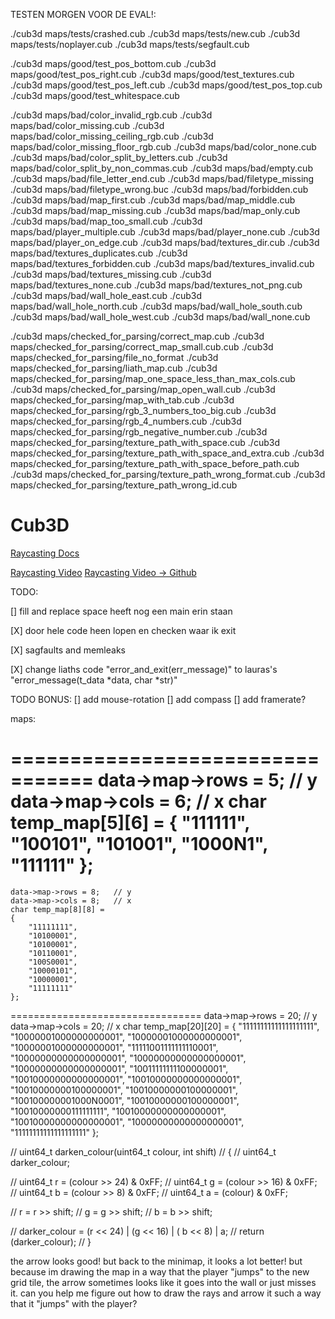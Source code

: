 

TESTEN MORGEN VOOR DE EVAL!:

./cub3d maps/tests/crashed.cub
./cub3d maps/tests/new.cub
./cub3d maps/tests/noplayer.cub
./cub3d maps/tests/segfault.cub

./cub3d maps/good/test_pos_bottom.cub
./cub3d maps/good/test_pos_right.cub
./cub3d maps/good/test_textures.cub
./cub3d maps/good/test_pos_left.cub
./cub3d maps/good/test_pos_top.cub
./cub3d maps/good/test_whitespace.cub

./cub3d maps/bad/color_invalid_rgb.cub
./cub3d maps/bad/color_missing.cub
./cub3d maps/bad/color_missing_ceiling_rgb.cub
./cub3d maps/bad/color_missing_floor_rgb.cub
./cub3d maps/bad/color_none.cub
./cub3d maps/bad/color_split_by_letters.cub
./cub3d maps/bad/color_split_by_non_commas.cub
./cub3d maps/bad/empty.cub
./cub3d maps/bad/file_letter_end.cub
./cub3d maps/bad/filetype_missing
./cub3d maps/bad/filetype_wrong.buc
./cub3d maps/bad/forbidden.cub
./cub3d maps/bad/map_first.cub
./cub3d maps/bad/map_middle.cub
./cub3d maps/bad/map_missing.cub
./cub3d maps/bad/map_only.cub
./cub3d maps/bad/map_too_small.cub
./cub3d maps/bad/player_multiple.cub
./cub3d maps/bad/player_none.cub
./cub3d maps/bad/player_on_edge.cub
./cub3d maps/bad/textures_dir.cub
./cub3d maps/bad/textures_duplicates.cub
./cub3d maps/bad/textures_forbidden.cub
./cub3d maps/bad/textures_invalid.cub
./cub3d maps/bad/textures_missing.cub
./cub3d maps/bad/textures_none.cub
./cub3d maps/bad/textures_not_png.cub
./cub3d maps/bad/wall_hole_east.cub
./cub3d maps/bad/wall_hole_north.cub
./cub3d maps/bad/wall_hole_south.cub
./cub3d maps/bad/wall_hole_west.cub
./cub3d maps/bad/wall_none.cub

./cub3d maps/checked_for_parsing/correct_map.cub
./cub3d maps/checked_for_parsing/correct_map_small.cub.cub
./cub3d maps/checked_for_parsing/file_no_format
./cub3d maps/checked_for_parsing/liath_map.cub
./cub3d maps/checked_for_parsing/map_one_space_less_than_max_cols.cub
./cub3d maps/checked_for_parsing/map_open_wall.cub
./cub3d maps/checked_for_parsing/map_with_tab.cub
./cub3d maps/checked_for_parsing/rgb_3_numbers_too_big.cub
./cub3d maps/checked_for_parsing/rgb_4_numbers.cub
./cub3d maps/checked_for_parsing/rgb_negative_number.cub
./cub3d maps/checked_for_parsing/texture_path_with_space.cub
./cub3d maps/checked_for_parsing/texture_path_with_space_and_extra.cub
./cub3d maps/checked_for_parsing/texture_path_with_space_before_path.cub
./cub3d maps/checked_for_parsing/texture_path_wrong_format.cub
./cub3d maps/checked_for_parsing/texture_path_wrong_id.cub





# Cub3D


[Raycasting Docs](https://lodev.org/cgtutor/raycasting.html)

[Raycasting Video](https://www.youtube.com/watch?v=gYRrGTC7GtA)
[Raycasting Video -> Github](https://github.com/3DSage/OpenGL-Raycaster_v1/blob/master/3DSage_Raycaster_v1.c)


TODO:

[] fill and replace space heeft nog een main erin staan



[X] door hele code heen lopen en checken waar ik exit

[X] sagfaults and memleaks

[X]	change liaths code "error_and_exit(err_message)" to lauras's "error_message(t_data *data, char *str)"

TODO BONUS:
[]	add mouse-rotation
[]  add compass
[]	add framerate?


maps:

 =================================
	data->map->rows = 5;   // y
	data->map->cols = 6;   // x
	char temp_map[5][6] = {
		"111111",
		"100101",
		"101001",
		"1000N1",
		"111111"
	};
 =================================
	data->map->rows = 8;   // y
	data->map->cols = 8;   // x
	char temp_map[8][8] =
	{
		"11111111",
		"10100001",
		"10100001",
		"10110001",
		"100S0001",
		"10000101",
		"10000001",
		"11111111"
	};
 =================================
	data->map->rows = 20;   // y
	data->map->cols = 20;   // x
		char temp_map[20][20] =
	{
		"11111111111111111111",
		"10000001000000000001",
		"10000001000000000001",
		"10000001000000000001",
		"11111001111111110001",
		"10000000000000000001",
		"10000000000000000001",
		"10000000000000000001",
		"10011111111100000001",
		"10010000000000000001",
		"10010000000000000001",
		"10010000000100000001",
		"10010000000100000001",
		"100100000001000N0001",
		"10010000000100000001",
		"10010000000111111111",
		"10010000000000000001",
		"10010000000000000001",
		"10000000000000000001",
		"11111111111111111111"
	};



// uint64_t darken_colour(uint64_t colour, int shift)
// {
// 	uint64_t darker_colour;

// 	uint64_t r = (colour >> 24) & 0xFF;
// 	uint64_t g = (colour >> 16) & 0xFF;
// 	uint64_t b = (colour >> 8) & 0xFF;
// 	uint64_t a = (colour) & 0xFF;

// 	r = r >> shift;
// 	g = g >> shift;
// 	b = b >> shift;

// 	darker_colour = (r << 24) | (g << 16) | ( b << 8) | a;
// 	return (darker_colour);
// }



the arrow looks good! but back to the minimap, it looks a lot better! but because im drawing the map in a way that the player "jumps" to the new grid tile, the arrow sometimes looks like it goes into the wall or just misses it. 
can you help me figure out how to draw the rays and arrow it such a way that it "jumps" with the player? 